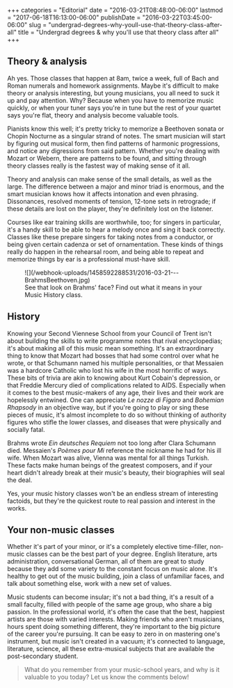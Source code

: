 +++
categories = "Editorial"
date = "2016-03-21T08:48:00-06:00"
lastmod = "2017-06-18T16:13:00-06:00"
publishDate = "2016-03-22T03:45:00-06:00"
slug = "undergrad-degrees-why-youll-use-that-theory-class-after-all"
title = "Undergrad degrees &amp; why you&#039;ll use that theory class after all"
+++

## Theory & analysis

Ah yes. Those classes that happen at 8am, twice a week, full of Bach and Roman numerals and homework assignments. Maybe it's difficult to make theory or analysis interesting, but young musicians, you all need to suck it up and pay attention. Why? Because when you have to memorize music quickly, or when your tuner says you're in tune but the rest of your quartet says you're flat, theory and analysis become valuable tools.

Pianists know this well; it's pretty tricky to memorize a Beethoven sonata or Chopin Nocturne as a singular strand of notes. The smart musician will start by figuring out musical form, then find patterns of harmonic progressions, and notice any digressions from said pattern. Whether you're dealing with Mozart or Webern, there are patterns to be found, and sitting through theory classes really is the fastest way of making sense of it all.

Theory and analysis can make sense of the small details, as well as the large. The difference between a major and minor triad is enormous, and the smart musician knows how it affects intonation and even phrasing. Dissonances, resolved moments of tension, 12-tone sets in retrograde; if these details are lost on the player, they're definitely lost on the listener. 

Courses like ear training skills are worthwhile, too; for singers in particular, it's a handy skill to be able to hear a melody once and sing it back correctly. Classes like these prepare singers for taking notes from a conductor, or being given certain cadenza or set of ornamentation. These kinds of things really do happen in the rehearsal room, and being able to repeat and memorize things by ear is a professional must-have skill.

<figure data-type="image">
![](/webhook-uploads/1458592288531/2016-03-21---BrahmsBeethoven.jpg)<figcaption>See that look on Brahms' face? Find out what it means in your Music History class.</figcaption>
</figure>

## History

Knowing your Second Viennese School from your Council of Trent isn't about building the skills to write programme notes that rival encyclopedias; it's about making all of this music mean something. It's an extraordinary thing to know that Mozart had bosses that had some control over what he wrote, or that Schumann named his multiple personalities, or that Messaien was a hardcore Catholic who lost his wife in the most horrific of ways. These bits of trivia are akin to knowing about Kurt Cobain's depression, or that Freddie Mercury died of complications related to AIDS. Especially when it comes to the best music-makers of any age, their lives and their work are hopelessly entwined. One can appreciate *Le nozze di Figaro* and *Bohemian Rhapsody* in an objective way, but if you're going to play or sing these pieces of music, it's almost incomplete to do so without thinking of authority figures who stifle the lower classes, and diseases that were physically and socially fatal.

Brahms wrote *Ein deutsches Requiem* not too long after Clara Schumann died. Messaien's *Poèmes pour Mi* reference the nickname he had for his ill wife. When Mozart was alive, Vienna was mental for all things Turkish. These facts make human beings of the greatest composers, and if your heart didn't already break at their music's beauty, their biographies will seal the deal.

Yes, your music history classes won't be an endless stream of interesting factoids, but they're the quickest route to real passion and interest in the works.

## Your non-music classes

Whether it's part of your minor, or it's a completely elective time-filler, non-music classes can be the best part of your degree. English literature, arts administration, conversational German, all of them are great to study because they add some variety to the constant focus on music alone. It's healthy to get out of the music building, join a class of unfamiliar faces, and talk about something else, work with a new set of values.

Music students can become insular; it's not a bad thing, it's a result of a small faculty, filled with people of the same age group, who share a big passion. In the professional world, it's often the case that the best, happiest artists are those with varied interests. Making friends who aren't musicians, hours spent doing something different, they're important to the big picture of the career you're pursuing. It can be easy to zero in on mastering one's instrument, but music isn't created in a vacuum; it's connected to language, literature, science, all these extra-musical subjects that are available the post-secondary student.

>What do you remember from your music-school years, and why is it valuable to you today? Let us know the comments below!
